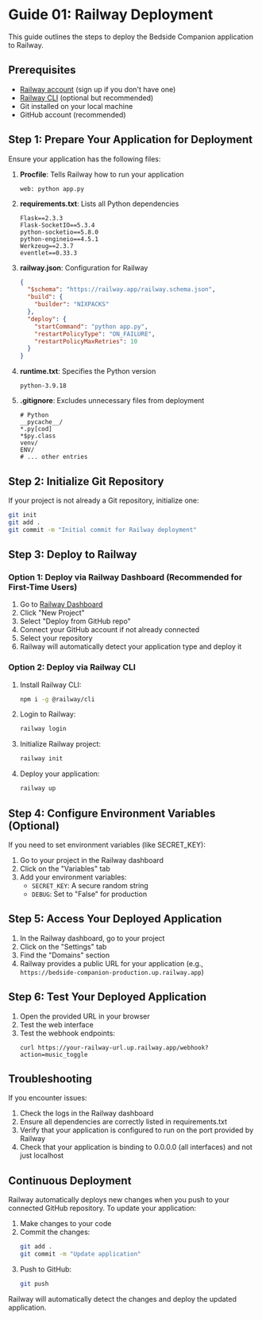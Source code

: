 # Guide 01: Railway Deployment

This guide outlines the steps to deploy the Bedside Companion application to Railway.

## Prerequisites

- [Railway account](https://railway.app/) (sign up if you don't have one)
- [Railway CLI](https://docs.railway.app/develop/cli) (optional but recommended)
- Git installed on your local machine
- GitHub account (recommended)

## Step 1: Prepare Your Application for Deployment

Ensure your application has the following files:

1. **Procfile**: Tells Railway how to run your application
   ```
   web: python app.py
   ```

2. **requirements.txt**: Lists all Python dependencies
   ```
   Flask==2.3.3
   Flask-SocketIO==5.3.4
   python-socketio==5.8.0
   python-engineio==4.5.1
   Werkzeug==2.3.7
   eventlet==0.33.3
   ```

3. **railway.json**: Configuration for Railway
   ```json
   {
     "$schema": "https://railway.app/railway.schema.json",
     "build": {
       "builder": "NIXPACKS"
     },
     "deploy": {
       "startCommand": "python app.py",
       "restartPolicyType": "ON_FAILURE",
       "restartPolicyMaxRetries": 10
     }
   }
   ```

4. **runtime.txt**: Specifies the Python version
   ```
   python-3.9.18
   ```

5. **.gitignore**: Excludes unnecessary files from deployment
   ```
   # Python
   __pycache__/
   *.py[cod]
   *$py.class
   venv/
   ENV/
   # ... other entries
   ```

## Step 2: Initialize Git Repository

If your project is not already a Git repository, initialize one:

```bash
git init
git add .
git commit -m "Initial commit for Railway deployment"
```

## Step 3: Deploy to Railway

### Option 1: Deploy via Railway Dashboard (Recommended for First-Time Users)

1. Go to [Railway Dashboard](https://railway.app/dashboard)
2. Click "New Project"
3. Select "Deploy from GitHub repo"
4. Connect your GitHub account if not already connected
5. Select your repository
6. Railway will automatically detect your application type and deploy it

### Option 2: Deploy via Railway CLI

1. Install Railway CLI:
   ```bash
   npm i -g @railway/cli
   ```

2. Login to Railway:
   ```bash
   railway login
   ```

3. Initialize Railway project:
   ```bash
   railway init
   ```

4. Deploy your application:
   ```bash
   railway up
   ```

## Step 4: Configure Environment Variables (Optional)

If you need to set environment variables (like SECRET_KEY):

1. Go to your project in the Railway dashboard
2. Click on the "Variables" tab
3. Add your environment variables:
   - `SECRET_KEY`: A secure random string
   - `DEBUG`: Set to "False" for production

## Step 5: Access Your Deployed Application

1. In the Railway dashboard, go to your project
2. Click on the "Settings" tab
3. Find the "Domains" section
4. Railway provides a public URL for your application (e.g., `https://bedside-companion-production.up.railway.app`)

## Step 6: Test Your Deployed Application

1. Open the provided URL in your browser
2. Test the web interface
3. Test the webhook endpoints:
   ```
   curl https://your-railway-url.up.railway.app/webhook?action=music_toggle
   ```

## Troubleshooting

If you encounter issues:

1. Check the logs in the Railway dashboard
2. Ensure all dependencies are correctly listed in requirements.txt
3. Verify that your application is configured to run on the port provided by Railway
4. Check that your application is binding to 0.0.0.0 (all interfaces) and not just localhost

## Continuous Deployment

Railway automatically deploys new changes when you push to your connected GitHub repository. To update your application:

1. Make changes to your code
2. Commit the changes:
   ```bash
   git add .
   git commit -m "Update application"
   ```
3. Push to GitHub:
   ```bash
   git push
   ```

Railway will automatically detect the changes and deploy the updated application. 